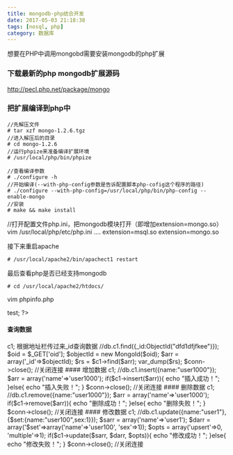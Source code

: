 ```yaml
---
title: mongodb-php结合开发
date: 2017-05-03 21:18:38
tags: [nosql, php]
category: 数据库
---
```


想要在PHP中调用mongobd需要安装mongodb的php扩展

<!-- more -->

### 下载最新的php mongodb扩展源码
http://pecl.php.net/package/mongo

### 把扩展编译到php中
``` base
//先解压文件
# tar xzf mongo-1.2.6.tgz
//进入解压后的目录
# cd mongo-1.2.6
//运行phpize来准备编译扩展环境
# /usr/local/php/bin/phpize

//查看编译参数
# ./configure -h
//开始编译(--with-php-config参数是告诉配置脚本php-cofig这个程序的路径)
# ./configure --with-php-config=/usr/local/php/bin/php-config --enable-mongo
//安装
# make && make install
```

//打开配置文件php.ini，把mongodb模块打开（即增加extension=mongo.so）
vim /usr/local/php/etc/php.ini
....
extension=msql.so
extension=mongo.so

接下来重启apache

``` base
# /usr/local/apache2/bin/apachect1 restart
```

最后查看php是否已经支持mongodb

``` base
# cd /usr/local/apache2/htdocs/
```

vim phpinfo.php
<?php
phpinfo();
最后浏览器访问该页面，搜索mongo，看是否有

### 实际操作
在php的mongo扩展中，提供了4类接口(对象)：
1、针对mongodb连接的操作：Mongo
2、针对mongodb中数据库的操作：MongoDB
3、针对mongodb中collection的操作：MongoCollection
4、针对查询结果集的操作：MongoCursor

#### PHP连接mongodb数据库
文件conn.php的内容：
<?php
$conn = new Mongo('mongodb://test1:123@localhost:27017/test');
$db = $conn->test;
?>

#### 查询数据
<?php
include "conn.php";
$c1 = $db->c1;
根据地址栏传过来_id查询数据
//db.c1.find({_id:ObjectId("dfd1dfjfkee")});
$oid = $_GET['oid'];
$objectId = new MongoId($oid);
$arr = array('_id'=>$objectId);
$rs = $c1->find($arr);
var_dump($rs);
$conn->close();	//关闭连接

#### 增加数据
<?php
include "conn.php";
$c1 = $db->c1;
//db.c1.insert({name:"user1000"});
$arr = array('name'=>'user1000');
if($c1->insert($arr)){
	echo "插入成功！";
}else{
	echo "插入失败！";
}
$conn->close();	//关闭连接

#### 删除数据
<?php
include "conn.php";
$c1 = $db->c1;
//db.c1.remove({name:"user1000"});
$arr = array('name'=>'user1000');
if($c1->remove($arr)){
	echo "删除成功！";
}else{
	echo "删除失败！";
}
$conn->close();	//关闭连接

#### 修改数据
<?php
include 'conn.php';
$c1 = $db->c1;
//db.c1.update({name:"user1"}, {$set:{name:"user100",sex:1}});
$sarr = array('name'=>'user1');
$darr = array('$set'=>array('name'=>'user100', 'sex'=>1));
$opts = array('upsert'=>0, 'multiple'=>1);
if($c1->update($sarr, $darr, $opts)){
	echo "修改成功！";
}else{
	echo "修改失败！";
}
$conn->close();	//关闭连接
